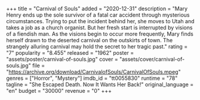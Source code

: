 +++
title = "Carnival of Souls"
added = "2020-12-31"
description = "Mary Henry ends up the sole survivor of a fatal car accident through mysterious circumstances. Trying to put the incident behind her, she moves to Utah and takes a job as a church organist. But her fresh start is interrupted by visions of a fiendish man. As the visions begin to occur more frequently, Mary finds herself drawn to the deserted carnival on the outskirts of town. The strangely alluring carnival may hold the secret to her tragic past."
rating = "7"
popularity = "8.455"
released = "1962"
poster = "assets/poster/carnival-of-souls.jpg"
cover = "assets/cover/carnival-of-souls.jpg"
file = "https://archive.org/download/CarnivalofSouls/CarnivalOfSouls.mpeg"
genres = ["Horror", "Mystery"]
imdb_id = "tt0055830"
runtime = "78"
tagline = "She Escaped Death. Now It Wants Her Back!"
original_language = "en"
budget = "30000"
revenue = "0"
+++